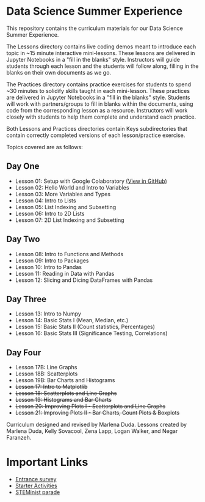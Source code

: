 # Data Science Summer Experience

This repository contains the curriculum materials for our Data Science Summer Experience. 

The Lessons directory contains live coding demos meant to introduce each topic in ~15 minute interactive mini-lessons. These lessons are delivered in Jupyter Notebooks in a "fill in the blanks" style. Instructors will guide students through each lesson and the students will follow along, filling in the blanks on their own documents as we go. 

The Practices directory contains practice exercises for students to spend ~30 minutes to solidify skills taught in each mini-lesson. These practices are delivered in Jupyter Notebooks in a "fill in the blanks" style. Students will work with partners/groups to fill in blanks within the documents, using code from the corresponding lesson as a resource. Instructors will work closely with students to help them complete and understand each practice. 

Both Lessons and Practices directories contain Keys subdirectories that contain correctly completed versions of each lesson/practice exercise.

Topics covered are as follows:
## Day One
  - Lesson 01: Setup with Google Colaboratory [(View in GitHub)](Lessons/Lesson01_Setup.md)
  - Lesson 02: Hello World and Intro to Variables
  - Lesson 03: More Variables and Types
  - Lesson 04: Intro to Lists
  - Lesson 05: List Indexing and Subsetting
  - Lesson 06: Intro to 2D Lists
  - Lesson 07: 2D List Indexing and Subsetting
  
## Day Two
  - Lesson 08: Intro to Functions and Methods
  - Lesson 09: Intro to Packages
  - Lesson 10: Intro to Pandas
  - Lesson 11: Reading in Data with Pandas
  - Lesson 12: Slicing and Dicing DataFrames with Pandas
  
## Day Three
  - Lesson 13: Intro to Numpy
  - Lesson 14: Basic Stats I (Mean, Median, etc.)
  - Lesson 15: Basic Stats II (Count statistics, Percentages)
  - Lesson 16: Basic Stats III (Significance Testing, Correlations)
  
## Day Four
  - Lesson 17B: Line Graphs
  - Lesson 18B: Scatterplots
  - Lesson 19B: Bar Charts and Histograms
  - <del>Lesson 17: Intro to Matplotlib
  - <del>Lesson 18: Scatterplots and Line Graphs
  - <del>Lesson 19: Histograms and Bar Charts
  - <del>Lesson 20: Improving Plots I - Scatterplots and Line Graphs
  - <del>Lesson 21: Improving Plots II - Bar Charts, Count Plots & Boxplots

Curriculum designed and revised by Marlena Duda. Lessons created by Marlena Duda, Kelly Sovacool, Zena Lapp, Logan Walker, and Negar Faranzeh. 

# Important Links
- [Entrance survey](https://forms.gle/gXLj62T7bEMFipdv7)
- [Starter Activities](https://docs.google.com/presentation/d/1ZxkFTjXVx5EyF-P2CG3gV0U3dUskxzWrQPV9D9oA1Og/edit?usp=sharing)
- [STEMinist parade](https://github.com/GWC-DCMB/ozobotLessons/tree/master/steminist_parade)
